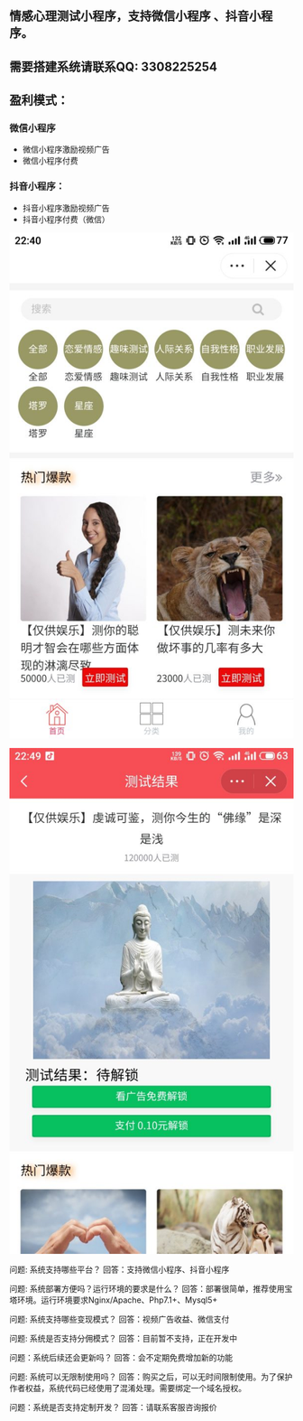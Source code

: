 ## 情感心理测试小程序，支持微信小程序 、抖音小程序。

## 需要搭建系统请联系QQ: 3308225254

## 盈利模式：
### 微信小程序
- 微信小程序激励视频广告
- 微信小程序付费

### 抖音小程序：
- 抖音小程序激励视频广告
- 抖音小程序付费（微信）

![](https://raw.githubusercontent.com/assess001/-/main/assess1.jpg)

![](https://raw.githubusercontent.com/assess001/-/main/assess2.jpg)



问题: 系统支持哪些平台？
回答：支持微信小程序、抖音小程序

问题: 系统部署方便吗？运行环境的要求是什么？
回答：部署很简单，推荐使用宝塔环境。运行环境要求Nginx/Apache、Php7.1+、Mysql5+


问题: 系统支持哪些变现模式？
回答：视频广告收益、微信支付

问题: 系统是否支持分佣模式？
回答：目前暂不支持，正在开发中

问题：系统后续还会更新吗？
回答：会不定期免费增加新的功能

问题: 系统可以无限制使用吗？
回答：购买之后，可以无时间限制使用。为了保护作者权益，系统代码已经使用了混淆处理。需要绑定一个域名授权。

问题：系统是否支持定制开发？
回答：请联系客服咨询报价
